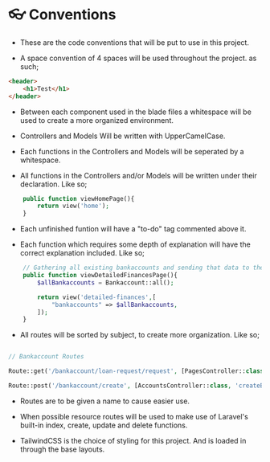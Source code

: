 # 👓 Conventions

- These are the code conventions that will be put to use in this project.

- A space convention of 4 spaces will be used throughout the project. as such;

```html
<header>
    <h1>Test</h1>
</header>
```

- Between each component used in the blade files a whitespace will be used to create a more organized environment.

- Controllers and Models Will be written with UpperCamelCase.

- Each functions in the Controllers and Models will be seperated by a whitespace.

- All functions in the Controllers and/or Models will be written under their declaration. Like so;

```php
    public function viewHomePage(){
        return view('home');
    }
```

- Each unfinished funtion will have a "to-do" tag commented above it.

- Each function which requires some depth of explanation will have the correct explanation included. Like so;

```php
    // Gathering all existing bankaccounts and sending that data to the view.
    public function viewDetailedFinancesPage(){
        $allBankaccounts = Bankaccount::all();

        return view('detailed-finances',[
            "bankaccounts" => $allBankaccounts,
        ]);
    }
```

- All routes will be sorted by subject, to create more organization. Like so;

```php

// Bankaccount Routes

Route::get('/bankaccount/loan-request/request', [PagesController::class, 'viewLoanRequestPage'])->name('loan-request-form')->middleware('auth');

Route::post('/bankaccount/create', [AccountsController::class, 'createBankaccount'])->name('create-bank-account')->middleware('auth');

```
- Routes are to be given a name to cause easier use.

- When possible resource routes will be used to make use of Laravel's built-in index, create, update and delete functions.

- TailwindCSS is the choice of styling for this project. And is loaded in through the base layouts.



